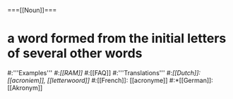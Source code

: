 ===[[Noun]]===
# a word formed from the initial letters of several other words
#:'''Examples'''
#:*[[RAM]]
#:*[[FAQ]]
#:'''Translations'''
#:*[[Dutch]]: [[acroniem]], [[letterwoord]]
#:*[[French]]: [[acronyme]]
#:*[[German]]: [[Akronym]]